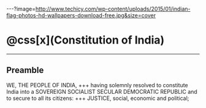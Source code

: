 ---?image=http://www.techicy.com/wp-content/uploads/2015/01/indian-flag-photos-hd-wallpapers-download-free.jpg&size=cover
# @css[x](Constitution of India)
---
## Preamble
WE, THE PEOPLE OF INDIA,
+++
having solemnly resolved to constitute India into a SOVEREIGN SOCIALIST SECULAR DEMOCRATIC REPUBLIC and to secure to all its citizens:
+++
JUSTICE, social, economic and political;
